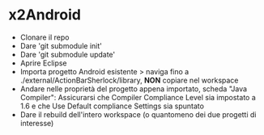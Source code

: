 x2Android
=========


* Clonare il repo
* Dare 'git submodule init'
* Dare 'git submodule update'
* Aprire Eclipse
* Importa progetto Android esistente > naviga fino a ./external/ActionBarSherlock/library, **NON** copiare nel workspace
* Andare nelle proprietà del progetto appena importato, scheda "Java Compiler": Assicurarsi che Compiler Compliance Level sia impostato a 1.6 e che Use Default compliance Settings sia spuntato
* Dare il rebuild dell'intero workspace (o quantomeno dei due progetti di interesse)
